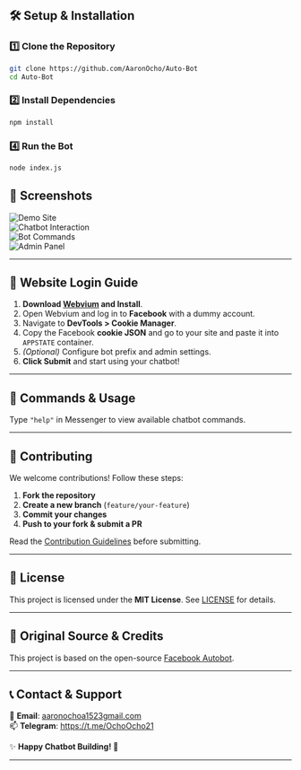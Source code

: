 ## **🛠 Setup & Installation**  

### **1️⃣ Clone the Repository**  
```bash
git clone https://github.com/AaronOcho/Auto-Bot
cd Auto-Bot
```

### **2️⃣ Install Dependencies**  
```bash
npm install
```
### **4️⃣ Run the Bot**  
```bash
node index.js
```
## **📸 Screenshots**  

![Demo Site](https://i.imgur.com/6xVENVq.jpeg)  
![Chatbot Interaction](https://imgur.com/ybriCgR)  
![Bot Commands](https://imgur.com/D1SzZhA)  
![Admin Panel](https://imgur.com/OBkelwn)  

---
## **🔑 Website Login Guide**  

1. **Download [Webvium](https://mrepol742.github.io/webviumdev/) and Install**.  
2. Open Webvium and log in to **Facebook** with a dummy account.  
3. Navigate to **DevTools > Cookie Manager**.  
4. Copy the Facebook **cookie JSON** and go to your site and paste it into `APPSTATE` container.  
5. *(Optional)* Configure bot prefix and admin settings.  
6. **Click Submit** and start using your chatbot!  

---

## **📖 Commands & Usage**  
Type `"help"` in Messenger to view available chatbot commands.  

---

## **🤝 Contributing**  

We welcome contributions! Follow these steps:  

1. **Fork the repository**  
2. **Create a new branch** (`feature/your-feature`)  
3. **Commit your changes**  
4. **Push to your fork & submit a PR**  

Read the [Contribution Guidelines](CONTRIBUTING.md) before submitting.  

---

## **📜 License**  

This project is licensed under the **MIT License**. See [LICENSE](LICENSE) for details.  

---

## **🔗 Original Source & Credits**  

This project is based on the open-source [Facebook Autobot](https://github.com/AaronOcho/Auto-Bot).  

---

## **📞 Contact & Support**  

📧 **Email**: [aaronochoa1523gmail.com](aaronochoa1523@gmail.com)  
📫 **Telegram**:
https://t.me/OchoOcho21

✨ **Happy Chatbot Building! 🚀**  

---
